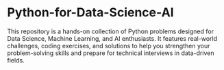 # Python-for-Data-Science-AI
This repository is a hands-on collection of Python problems designed for Data Science, Machine Learning, and AI enthusiasts. It features real-world challenges, coding exercises, and solutions to help you strengthen your problem-solving skills and prepare for technical interviews in data-driven fields.
